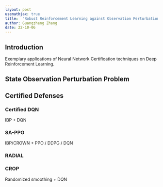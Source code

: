 ```yaml
---
layout: post
usemathjax: true
title:  "Robust Reinforcement Learning against Observation Perturbation"
author: Guangzheng Zhang
date: 22-10-06
---
```


## Introduction
Exemplary applications of Neural Network Certification techniques on Deep Reinforcement Learning. 

## State Observation Perturbation Problem

## Certified Defenses

### Certified DQN
IBP + DQN

### SA-PPO
IBP/CROWN + PPO / DDPG / DQN

### RADIAL

### CROP
Randomized smoothing + DQN